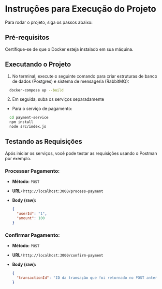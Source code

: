 # Instruções para Execução do Projeto

Para rodar o projeto, siga os passos abaixo:

## Pré-requisitos

Certifique-se de que o Docker esteja instalado em sua máquina.

## Executando o Projeto

1. No terminal, execute o seguinte comando para criar estruturas de banco de dados (Postgres) e sistema de mensageria (RabbitMQ):

```bash
  docker-compose up --build
```

2. Em seguida, suba os serviços separadamente

- Para o serviço de pagamento:
```bash
  cd payment-service
  npm install
  node src/index.js
```

## Testando as Requisições

Após iniciar os serviços, você pode testar as requisições usando o Postman por exemplo.

### Processar Pagamento:

- **Método:** `POST`  
- **URL:** `http://localhost:3000/process-payment`  
- **Body (raw):**

  ```json
  {
    "userId": "1",
    "amount": 100
  }
  ```

### Confirmar Pagamento:

- **Método:** `POST`  
- **URL:** `http://localhost:3000/confirm-payment`  
- **Body (raw):**

  ```json
  {
    "transactionId": "ID da transação que foi retornado no POST anterior."
  }
  ```



